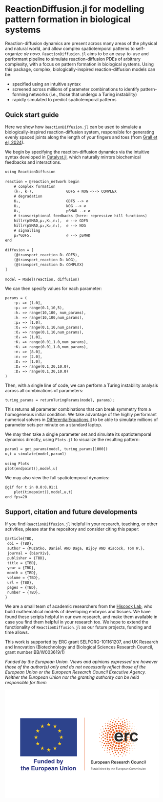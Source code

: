 # ReactionDiffusion.jl for modelling pattern formation in biological systems

Reaction-diffusion dynamics are present across many areas of the physical and natural world, and allow complex spatiotemporal patterns to self-organize *de novo*. `ReactionDiffusion.jl` aims to be an easy-to-use and performant pipeline to simulate reaction-diffusion PDEs of arbitrary complexity, with a focus on pattern formation in biological systems. Using this package, complex, biologically-inspired reaction-diffusion models can be:

- specified using an intuitive syntax
- screened across millions of parameter combinations to identify pattern-forming networks (i.e., those that undergo a Turing instability)
- rapidly simulated to predict spatiotemporal patterns

## Quick start guide

Here we show how `ReactionDiffusion.jl` can be used to simulate a biologically-inspired reaction-diffusion system, responsible for generating evenly spaced joints along the length of your fingers and toes (from [Grall et el, 2024](https://www.pnas.org/doi/10.1073/pnas.2304470121)).

We begin by specifying the reaction-diffusion dynamics via the intuitive syntax developed in [Catalyst.jl](https://github.com/SciML/Catalyst.jl), which naturally mirrors biochemical feedbacks and interactions.

```@example quickstart
using ReactionDiffusion

reaction = @reaction_network begin
    # complex formation
    (k₊, k₋),               GDF5 + NOG <--> COMPLEX 
    # degradation
    δ₁,                     GDF5 --> ∅
    δ₂,                     NOG --> ∅
    δ₃,                     pSMAD --> ∅
    # transcriptional feedbacks (here: repressive hill functions)
    hillr(pSMAD,μ₁,K₁,n₁),  ∅ --> GDF5
    hillr(pSMAD,μ₂,K₂,n₂),  ∅ --> NOG
    # signalling
    μ₃*GDF5,                ∅ --> pSMAD
end

diffusion = [
    (@transport_reaction D₁ GDF5),
    (@transport_reaction D₂ NOG),
    (@transport_reaction D₃ COMPLEX)
]

model = Model(reaction, diffusion)
```

We can then specify values for each parameter:

```@example quickstart
params = (
    :μ₁ => [1.0],
    :μ₂ => range(0.1,10,5),
    :k₊ => range(10,100, num_params),
    :k₋ => range(10,100,num_params),
    :μ₃ => [1.0],
    :δ₁ => range(0.1,10,num_params),
    :δ₂ => range(0.1,10,num_params),
    :δ₃ => [1.0],
    :K₁ => range(0.01,1.0,num_params),
    :K₂ => range(0.01,1.0,num_params),
    :n₁ => [8.0],
    :n₂ => [2.0],
    :D₁ => [1.0],
    :D₂ => range(0.1,30,10.0),
    :D₃ => range(0.1,30,10.0)
)
```

Then, with a single line of code, we can perform a Turing instability analysis across all combinations of parameters:

```@repl quickstart
turing_params = returnTuringParams(model, params);
```

This returns all parameter combinations that can break symmetry from a homogeneous initial condition. We take advantage of the highly performant numerical solvers in [DifferentialEquations.jl](https://github.com/SciML/DifferentialEquations.jl) to be able to simulate millions of parameter sets per minute on a standard laptop. 

We may then take a single parameter set and simulate its spatiotemporal dynamics directly, using `Plots.jl` to visualize the resulting pattern:

```@example quickstart
param1 = get_params(model, turing_params[1000])
u,t = simulate(model,param1)

using Plots
plot(endpoint(),model,u)
```

We may also view the full spatiotemporal dynamics:

```@example quickstart
@gif for t in 0.0:0.01:1
    plot(timepoint(),model,u,t)
end fps=20
```


## Support, citation and future developments

If you find `ReactionDiffusion.jl` helpful in your research, teaching, or other activities, please star the repository and consider citing this paper:

```
@article{TBD,
 doi = {TBD},
 author = {Muzatko, Daniel AND Daga, Bijoy AND Hiscock, Tom W.},
 journal = {biorXiv},
 publisher = {TBD},
 title = {TBD},
 year = {TBD},
 month = {TBD},
 volume = {TBD},
 url = {TBD},
 pages = {TBD},
 number = {TBD},
}
```

We are a small team of academic researchers from the [Hiscock Lab](https://twhiscock.github.io/), who build mathematical models of developing embryos and tissues. We have found these scripts helpful in our own research, and make them available in case you find them helpful in your research too. We hope to extend the functionality of `ReactionDiffusion.jl` as our future projects, funding and time allows.

This work is supported by ERC grant SELFORG-101161207, and UK Research and Innovation (Biotechnology and Biological Sciences Research Council, grant number BB/W003619/1) 

*Funded by the European Union. Views and opinions expressed are however those of the author(s) only and do not necessarily reflect those of the European Union or the European Research Council Executive Agency. Neither the European Union nor the granting authority can be held responsible for them*

![ERC_logo](./assets/LOGO_ERC-FLAG_FP.png)

